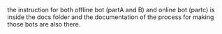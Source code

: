 the instruction for both offline bot (partA and B) and online bot (partc) is inside the docs folder and the documentation of the process for making those bots are also there.

